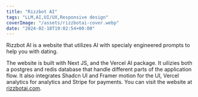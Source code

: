 ```yaml
---
title: "Rizzbot AI"
tags: "LLM,AI,UI/UX,Responsive design"
coverImage: "/assets/rizzbotai-cover.webp"
date: "2024-02-18T19:02:54+00:00"
---
```


Rizzbot AI is a website that utilizes AI with specialy engineered prompts to help you with dating.

The website is built with Next JS, and the Vercel AI package. It uilizies both a postgres and redis database that handle different parts of the application flow. It also integrates Shadcn UI and Framer motion for the UI, Vercel analytics for analytics and Stripe for payments. You can visit the website at [rizzbotai.com](https://rizzbotai.com).